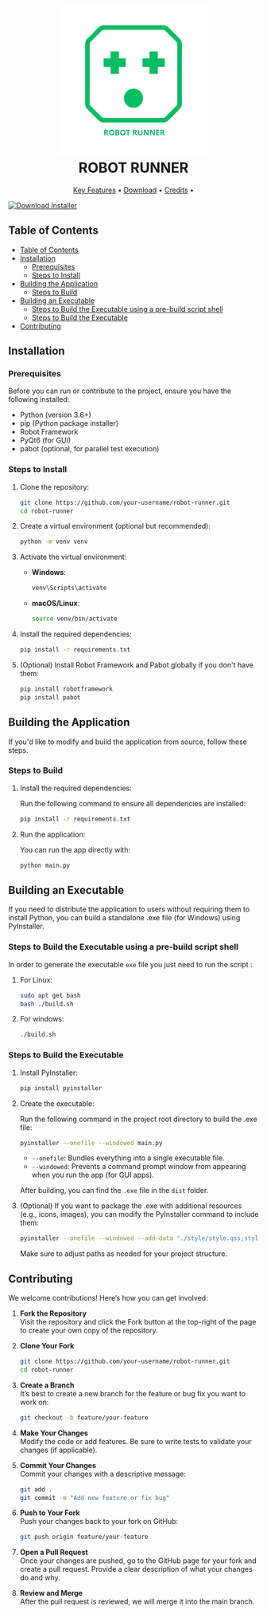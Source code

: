 
<h1 align="center">
  <br>
  <a href="ROBBOT RUNNER"><img src="Images/Logo.png" width="300"></a>
  <br>
  ROBOT RUNNER
  <br>
</h1>
<p align="center">
  <a href="#key-features">Key Features</a> •
  <a href="#download">Download</a> •
  <a href="#credits">Credits</a> •
</p>

[![Download Installer](https://img.shields.io/badge/Download-Latest-blue)](https://github.com/YOUR_USERNAME/YOUR_REPO/releases/latest/download/my_app_installer.exe)

## Table of Contents
- [Table of Contents](#table-of-contents)
- [Installation](#installation)
  - [Prerequisites](#prerequisites)
  - [Steps to Install](#steps-to-install)
- [Building the Application](#building-the-application)
  - [Steps to Build](#steps-to-build)
- [Building an Executable](#building-an-executable)
  - [Steps to Build the Executable using a pre-build script shell](#steps-to-build-the-executable-using-a-pre-build-script-shell)
  - [Steps to Build the Executable](#steps-to-build-the-executable)
- [Contributing](#contributing)

## Installation

### Prerequisites
Before you can run or contribute to the project, ensure you have the following installed:

- Python (version 3.6+)
- pip (Python package installer)
- Robot Framework
- PyQt6 (for GUI)
- pabot (optional, for parallel test execution)

### Steps to Install

1. Clone the repository:

    ```bash
    git clone https://github.com/your-username/robot-runner.git
    cd robot-runner
    ```

2. Create a virtual environment (optional but recommended):

    ```bash
    python -m venv venv
    ```

3. Activate the virtual environment:

    - **Windows**:
        ```bash
        venv\Scripts\activate
        ```
    - **macOS/Linux**:
        ```bash
        source venv/bin/activate
        ```

4. Install the required dependencies:

    ```bash
    pip install -r requirements.txt
    ```

5. (Optional) Install Robot Framework and Pabot globally if you don't have them:

    ```bash
    pip install robotframework
    pip install pabot
    ```

## Building the Application

If you'd like to modify and build the application from source, follow these steps.

### Steps to Build

1. Install the required dependencies:

    Run the following command to ensure all dependencies are installed:

    ```bash
    pip install -r requirements.txt
    ```

2. Run the application:

    You can run the app directly with:

    ```bash
    python main.py
    ```

## Building an Executable

If you need to distribute the application to users without requiring them to install Python, you can build a standalone .exe file (for Windows) using PyInstaller.

### Steps to Build the Executable using a pre-build script shell
In order to generate the executable `exe` file you just need to run the script :

1. For Linux:
    ```bash
    sudo apt get bash
    bash ./build.sh
    ```
2. For windows:
    ```bash
    ./build.sh
    ```

### Steps to Build the Executable

1. Install PyInstaller:

    ```bash
    pip install pyinstaller
    ```

2. Create the executable:

    Run the following command in the project root directory to build the .exe file:

    ```bash
    pyinstaller --onefile --windowed main.py
    ```

    - `--onefile`: Bundles everything into a single executable file.
    - `--windowed`: Prevents a command prompt window from appearing when you run the app (for GUI apps).

    After building, you can find the `.exe` file in the `dist` folder.

3. (Optional) If you want to package the .exe with additional resources (e.g., icons, images), you can modify the PyInstaller command to include them:

    ```bash
    pyinstaller --onefile --windowed --add-data "./style/style.qss;style" --add-data "images/*;images" main.py
    ```

    Make sure to adjust paths as needed for your project structure.

## Contributing

We welcome contributions! Here’s how you can get involved:

1. **Fork the Repository**  
   Visit the repository and click the Fork button at the top-right of the page to create your own copy of the repository.

2. **Clone Your Fork**  
   ```bash
   git clone https://github.com/your-username/robot-runner.git
   cd robot-runner

3. **Create a Branch**  
   It’s best to create a new branch for the feature or bug fix you want to work on:
   ```bash
   git checkout -b feature/your-feature
4. **Make Your Changes**  
   Modify the code or add features. Be sure to write tests to validate your changes (if applicable).

5. **Commit Your Changes**  
   Commit your changes with a descriptive message:
   ```bash
   git add .
   git commit -m "Add new feature or fix bug"
6. **Push to Your Fork**  
   Push your changes back to your fork on GitHub:
   ```bash
   git push origin feature/your-feature
7. **Open a Pull Request**  
   Once your changes are pushed, go to the GitHub page for your fork and create a pull request. Provide a clear description of what your changes do and why.

8. **Review and Merge**  
   After the pull request is reviewed, we will merge it into the main branch.
